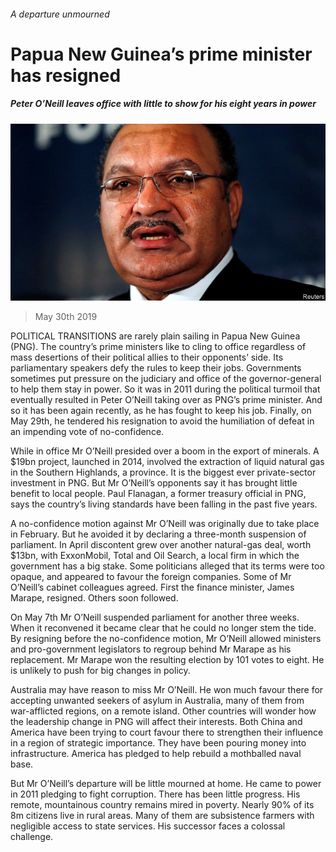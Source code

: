 ###### A departure unmourned

# Papua New Guinea’s prime minister has resigned 

##### Peter O’Neill leaves office with little to show for his eight years in power 

![image](images/20190601_asp501.jpg) 

> May 30th 2019 

POLITICAL TRANSITIONS are rarely plain sailing in Papua New Guinea (PNG). The country’s prime ministers like to cling to office regardless of mass desertions of their political allies to their opponents’ side. Its parliamentary speakers defy the rules to keep their jobs. Governments sometimes put pressure on the judiciary and office of the governor-general to help them stay in power. So it was in 2011 during the political turmoil that eventually resulted in Peter O’Neill taking over as PNG’s prime minister. And so it has been again recently, as he has fought to keep his job. Finally, on May 29th, he tendered his resignation to avoid the humiliation of defeat in an impending vote of no-confidence. 

While in office Mr O’Neill presided over a boom in the export of minerals. A $19bn project, launched in 2014, involved the extraction of liquid natural gas in the Southern Highlands, a province. It is the biggest ever private-sector investment in PNG. But Mr O’Neill’s opponents say it has brought little benefit to local people. Paul Flanagan, a former treasury official in PNG, says the country’s living standards have been falling in the past five years. 

A no-confidence motion against Mr O’Neill was originally due to take place in February. But he avoided it by declaring a three-month suspension of parliament. In April discontent grew over another natural-gas deal, worth $13bn, with ExxonMobil, Total and Oil Search, a local firm in which the government has a big stake. Some politicians alleged that its terms were too opaque, and appeared to favour the foreign companies. Some of Mr O’Neill’s cabinet colleagues agreed. First the finance minister, James Marape, resigned. Others soon followed. 

On May 7th Mr O’Neill suspended parliament for another three weeks. When it reconvened it became clear that he could no longer stem the tide. By resigning before the no-confidence motion, Mr O’Neill allowed ministers and pro-government legislators to regroup behind Mr Marape as his replacement. Mr Marape won the resulting election by 101 votes to eight. He is unlikely to push for big changes in policy. 

Australia may have reason to miss Mr O’Neill. He won much favour there for accepting unwanted seekers of asylum in Australia, many of them from war-afflicted regions, on a remote island. Other countries will wonder how the leadership change in PNG will affect their interests. Both China and America have been trying to court favour there to strengthen their influence in a region of strategic importance. They have been pouring money into infrastructure. America has pledged to help rebuild a mothballed naval base. 

But Mr O’Neill’s departure will be little mourned at home. He came to power in 2011 pledging to fight corruption. There has been little progress. His remote, mountainous country remains mired in poverty. Nearly 90% of its 8m citizens live in rural areas. Many of them are subsistence farmers with negligible access to state services. His successor faces a colossal challenge. 

